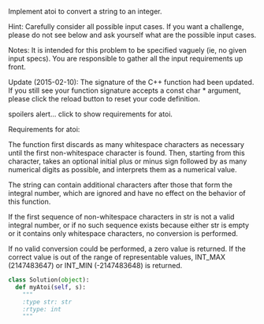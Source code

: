 Implement atoi to convert a string to an integer.

Hint: Carefully consider all possible input cases. If you want a challenge, please do not see below and ask yourself what are the possible input cases.


Notes:
It is intended for this problem to be specified vaguely (ie, no given input specs). You are responsible to gather all the input requirements up front.


Update (2015-02-10):
The signature of the C++ function had been updated. If you still see your function signature accepts a const char * argument, please click the reload button  to reset your code definition.


spoilers alert... click to show requirements for atoi.

Requirements for atoi:

The function first discards as many whitespace characters as necessary until the first non-whitespace character is found. Then, starting from this character, takes an optional initial plus or minus sign followed by as many numerical digits as possible, and interprets them as a numerical value.

The string can contain additional characters after those that form the integral number, which are ignored and have no effect on the behavior of this function.

If the first sequence of non-whitespace characters in str is not a valid integral number, or if no such sequence exists because either str is empty or it contains only whitespace characters, no conversion is performed.

If no valid conversion could be performed, a zero value is returned. If the correct value is out of the range of representable values, INT_MAX (2147483647) or INT_MIN (-2147483648) is returned.




```python
class Solution(object):
  def myAtoi(self, s):
    """
    :type str: str
    :rtype: int
    """
```

